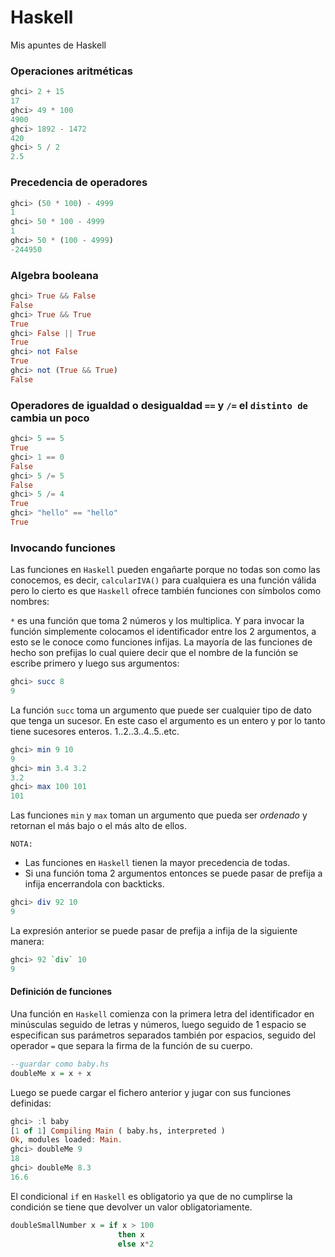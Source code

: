 # Haskell
Mis apuntes de Haskell

### Operaciones aritméticas
```Haskell
ghci> 2 + 15
17
ghci> 49 * 100
4900
ghci> 1892 - 1472
420
ghci> 5 / 2
2.5
```
### Precedencia de operadores
```Haskell
ghci> (50 * 100) - 4999
1
ghci> 50 * 100 - 4999
1
ghci> 50 * (100 - 4999)
-244950
```
### Algebra booleana
```Haskell
ghci> True && False
False
ghci> True && True
True
ghci> False || True
True
ghci> not False
True
ghci> not (True && True)
False
```
### Operadores de igualdad o desigualdad `==` y `/=` el `distinto de` cambia un poco
```Haskell
ghci> 5 == 5
True
ghci> 1 == 0
False
ghci> 5 /= 5
False
ghci> 5 /= 4
True
ghci> "hello" == "hello"
True
```
### Invocando funciones
Las funciones en `Haskell` pueden engañarte porque no todas son como las conocemos, es decir, `calcularIVA()` para cualquiera es una función válida pero lo cierto es que `Haskell` ofrece también funciones con símbolos como nombres:

`*` es una función que toma 2 números y los multiplica. Y para invocar la función simplemente colocamos el identificador entre los 2 argumentos, a esto se le conoce como funciones infijas. La mayoría de las funciones de hecho son prefijas lo cual quiere decir que el nombre de la función se escribe primero y luego sus argumentos:

```Haskell
ghci> succ 8
9
```
La función `succ` toma un argumento que puede ser cualquier tipo de dato que tenga un sucesor. En este caso el argumento es un entero y por lo tanto tiene sucesores enteros. 1..2..3..4..5..etc.
```Haskell
ghci> min 9 10
9
ghci> min 3.4 3.2
3.2
ghci> max 100 101
101
```
Las funciones `min` y `max` toman un argumento que pueda ser *ordenado* y retornan el más bajo o el más alto de ellos.

`NOTA:` 
- Las funciones en `Haskell` tienen la mayor precedencia de todas.
- Si una función toma 2 argumentos entonces se puede pasar de prefija a infija encerrandola con backticks.
```Haskell
ghci> div 92 10
9
``` 
La expresión anterior se puede pasar de prefija a infija de la siguiente manera:
```Haskell
ghci> 92 `div` 10
9
``` 
#### Definición de funciones
Una función en `Haskell` comienza con la primera letra del identificador en minúsculas seguido de letras y números, luego seguido de 1 espacio se especifican sus parámetros separados también por espacios, seguido del operador `=` que separa la firma de la función de su cuerpo.

```Haskell
--guardar como baby.hs
doubleMe x = x + x
``` 
Luego se puede cargar el fichero anterior y jugar con sus funciones definidas:
```Haskell
ghci> :l baby
[1 of 1] Compiling Main ( baby.hs, interpreted )
Ok, modules loaded: Main.
ghci> doubleMe 9
18
ghci> doubleMe 8.3
16.6
``` 
El condicional `if` en `Haskell` es obligatorio ya que de no cumplirse la condición se tiene que devolver un valor obligatoriamente.
```Haskell
doubleSmallNumber x = if x > 100
                        then x
                        else x*2
``` 



